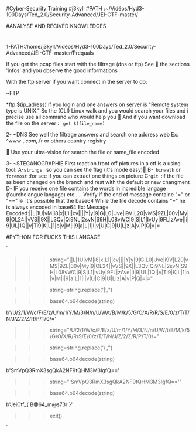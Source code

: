 #Cyber-Security Training
#j3kyll
#PATH :~/Vidéos/Hyd3-100Days/Ted_2.0/Security-Advanced/JEI-CTF-master/

#ANALYSE AND RECIVED KNOWLEDGES

#
1-PATH:/home/j3kyll/Vidéos/Hyd3-100Days/Ted_2.0/Security-Advanced/JEI-CTF-master/Prequals

If you get the pcap files start with the filtrage (dns or ftp)
See 👀 the sections 'infos' and you observe the good informations

With the ftp server if you want connect in the server to do:

~FTP

*ftp $(ip_adress)
if you login and one answers on server is "Remote system type is UNIX."
So the (CLI) Linux walk and you would search your files and i precise use all command who would help you 👷
And if you want download the file on the server :
` get $(file_name)` 

2-
~DNS
See well the filtrage answers and search one address web 
Ex: ^www ,$.com ,$.fr or others country registry

👀 Use your ultra-vision for search the file or name_file encoded


3-
~STEGANOGRAPHIE
First reaction front off pictures in a ctf is a using tool:
A-`strings ` so you can see the flag (it's mode easy)👻
B-` binwalk`  or ` foremost` :for see if you can extract one things on picture 
C-`git `:if the file as been changed on the branch and rest with the default or new changment
D-
IF you receive one file contains the words in incredible langage (fourchelangue langage) etc .... 
Verify if the  end of message containe "=" or "==" <- it's possible that the base64
While the file decode contains "=" he is always encoded in base64
Ex:
Message Encoded:||L|1U|vM|i8|x|L1||cv||||Y|y|9|G|L0|Uve|i9V|L20|vMS|9ZL|00v|My|9|OL24||vVS||9X||L3Qv|Qi9NL|2svN|S9H|L08vWC|9|S|L1|IvUy|9FL|zAve||i|9|UL|1Q||v|Ti9|K|L|1|o|v|M|i|9|a|L|1|I|v|U|C|9|U|L|z|A|v|P|Q|=|=

#PYTHON FOR FUCKS THIS LANGAGE

`
>>> string="||L|1U|vM|i8|x|L1||cv||||Y|y|9|G|L0|Uve|i9V|L20|vMS|9ZL|00v|My|9|OL24||vVS||9X||L3Qv|Qi9NL|2svN|S9H|L08vWC|9|S|L1|IvUy|9FL|zAve||i|9|UL|1Q||v|Ti9|K|L|1|o|v|M|i|9|a|L|1|I|v|U|C|9|U|L|z|A|v|P|Q|=|="


>>> string=string.replace('|','')


>>> base64.b64decode(string)

b'/U/2/1/W/c/F/E/z/U/m/1/Y/M/3/N/n/U/W/t/B/M/k/5/G/O/X/R/R/S/E/0/z/T/T/N/J/Z/2/Z/R/P/T/0/='

>>> string="/U/2/1/W/c/F/E/z/U/m/1/Y/M/3/N/n/U/W/t/B/M/k/5/G/O/X/R/R/S/E/0/z/T/T/N/J/Z/2/Z/R/P/T/0/="

>>> string=string.replace('/','')

>>> base64.b64decode(string)

b'SmVpQ3RmX3sgQkA2NF9tQHM3M3IgfQ=='


>>> string="'SmVpQ3RmX3sgQkA2NF9tQHM3M3IgfQ=='"

>>> base64.b64decode(string)

b'JeiCtf_{ B@64_m@s73r }'

>>> exit()

`














































